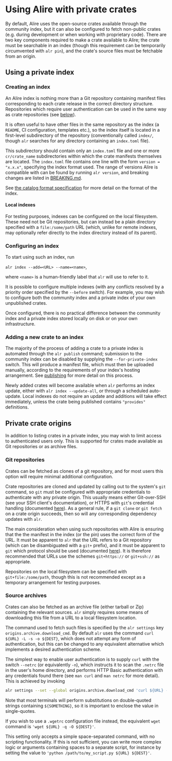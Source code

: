 # Using Alire with private crates

By default, Alire uses the open-source crates available through the community
index, but it can also be configured to fetch non-public crates
(e.g. during development or when working with proprietary code). There are two
key components required to make a crate available to Alire; the crate must be
searchable in an index (though this requirement can be temporarily circumvented
with `alr pin`), and the crate's source files must be fetchable from an origin.

## Using a private index

### Creating an index

An Alire index is nothing more than a Git repository containing manifest files
corresponding to each crate release in the correct directory structure.
Repositories which require user authentication can be used in the same way as
crate repositories (see [below](#git-repositories)).

It is often useful to have other files in the same repository as the index
(a `README`, CI configuration, templates etc.), so the index itself is located
in a first-level subdirectory of the repository (conventionally called `index/`,
though `alr` searches for any directory containing an `index.toml` file).

This subdirectory should contain only an `index.toml`
file and one or more `cr/crate_name` subdirectories within which the crate
manifests themselves are located. The `index.toml` file contains one line with
the form `version = "x.x.x"`, specifying the index format used. The range of
versions Alire is compatible with can be found by running `alr version`, and
breaking changes are listed in
[BREAKING.md](https://github.com/alire-project/alire/blob/master/BREAKING.md).

See [the catalog format specification](catalog-format-spec) for more detail on
the format of the index.

#### Local indexes

For testing purposes, indexes can be configured on the local filesystem. These
need not be Git repositories, but can instead be a plain directory specified
with a `file:/some/path` URL (which, unlike for remote indexes, may optionally
refer directly to the index directory instead of its parent).

### Configuring an index

To start using such an index, run

`alr index --add=<URL> --name=<name>`,

where `<name>` is a human-friendly label that `alr` will use to refer to it.

It is possible to configure multiple indexes (with any conflicts resolved by a
priority order specified by the `--before` switch). For example, you may wish to
configure both the community index and a private index of your own unpublished
crates.

Once configured, there is no practical difference between the community index
and a private index stored locally on disk or on your own infrastructure.

### Adding a new crate to an index

The majority of the process of adding a crate to a private index is automated
through the `alr publish` command; submission to the community index can be
disabled by supplying the `--for-private-index` switch. This will produce a
manifest file, which must then be uploaded manually, according to the
requirements of your index's hosting arrangement. See [publishing](publishing)
for more detail on this process.

Newly added crates will become available when `alr` performs an index
update, either with `alr index --update-all`, or through a scheduled
auto-update. Local indexes do not require an update and additions will take
effect immediately, unless the crate being published contains `"provides"`
definitions.

## Private crate origins

In addition to listing crates in a private index, you may wish to limit access
to authenticated users only. This is supported for crates made available as Git
repositories or as archive files.

### Git repositories

Crates can be fetched as clones of a git repository, and for most users this
option will require minimal additional configuration.

Crate repositories are cloned and updated by calling out to the system's `git`
command, so `git` must be configured with appropriate credentials to
authenticate with any private origin. This usually means either Git-over-SSH
(see your SSH client's documentation), or HTTPS with `git`'s credential handling
(documented [here](https://git-scm.com/docs/gitcredentials)). As a general rule,
if a `git clone` or `git fetch` on a crate origin succeeds, then so will
any corresponding dependency updates with `alr`.

The main consideration when using such repositories with Alire is ensuring that
the the manifest in the index (or the pin) uses the correct form of the URL. It must be
apparent to `alr` that the URL refers to a Git repository (which can be
disambiguated with a `git+` prefix), and it must be apparent to `git` which
protocol should be used (documented
[here](https://git-scm.com/docs/git-clone#URLS)). It is therefore recommended
that URLs use the schemes `git+https://` or `git+ssh://` as appropriate.

Repositories on the local filesystem can be specified with
`git+file:/some/path`, though this is not recommended except as a temporary
arrangement for testing purposes.

### Source archives

Crates can also be fetched as an archive file (either tarball or Zip) containing
the relevant sources. `alr` simply requires some means of downloading this file
from a URL to a local filesystem location.

The command used to fetch such files is specified by the `alr settings` key
`origins.archive.download_cmd`. By default `alr` uses the command
`curl ${URL} -L -s -o ${DEST}`, which does not attempt
any form of authentication, but this can be changed to any equivalent
alternative which implements a desired authentication scheme.

The simplest way to enable user authentication is to supply `curl` with the
switch `--netrc` (or equivalently `-n`), which instructs it to scan the `.netrc`
file in the user's home directory, and performs HTTP Basic authentication with
any credentials found there (see `man curl` and `man netrc` for more detail).
This is achieved by invoking
```sh
alr settings --set --global origins.archive.download_cmd 'curl ${URL} -n -L -s -o ${DEST}'
```
Note that most terminals will perform substitutions on double-quoted strings
containing `${SOMETHING}`, so it is important to enclose the value in
single-quotes.

If you wish to use a `.wgetrc` configuration file instead, the
equivalent `wget` command is `'wget ${URL} -q -O ${DEST}'`.

This setting only accepts a simple space-separated command, with no scripting
functionality. If this is not sufficient, you can write more complex logic or
arguments containing spaces to a separate script, for instance by setting the
value to `'python /path/to/my_script.py ${URL} ${DEST}'`.
